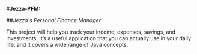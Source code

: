 #**Jezza-PFM:**

##*Jezza's Personal Finance Manager*


This project will help you track your income, expenses, savings, and investments. 
It’s a useful application that you can actually use in your daily life, and it covers a wide range of Java concepts.
